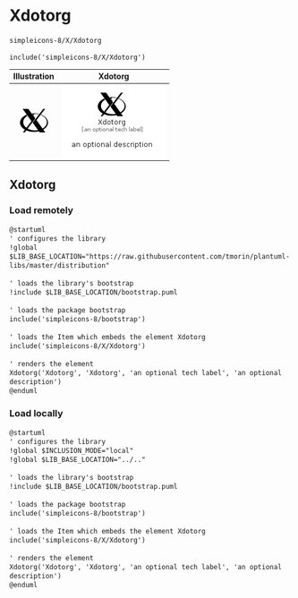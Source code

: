 # Xdotorg


```text
simpleicons-8/X/Xdotorg
```

```text
include('simpleicons-8/X/Xdotorg')
```



| Illustration | Xdotorg |
| :---: | :---: |
| ![illustration for Illustration](../../simpleicons-8/X/Xdotorg.png) | ![illustration for Xdotorg](../../simpleicons-8/X/Xdotorg.Local.png) |




## Xdotorg

### Load remotely
```plantuml
@startuml
' configures the library
!global $LIB_BASE_LOCATION="https://raw.githubusercontent.com/tmorin/plantuml-libs/master/distribution"

' loads the library's bootstrap
!include $LIB_BASE_LOCATION/bootstrap.puml

' loads the package bootstrap
include('simpleicons-8/bootstrap')

' loads the Item which embeds the element Xdotorg
include('simpleicons-8/X/Xdotorg')

' renders the element
Xdotorg('Xdotorg', 'Xdotorg', 'an optional tech label', 'an optional description')
@enduml
```

### Load locally
```plantuml
@startuml
' configures the library
!global $INCLUSION_MODE="local"
!global $LIB_BASE_LOCATION="../.."

' loads the library's bootstrap
!include $LIB_BASE_LOCATION/bootstrap.puml

' loads the package bootstrap
include('simpleicons-8/bootstrap')

' loads the Item which embeds the element Xdotorg
include('simpleicons-8/X/Xdotorg')

' renders the element
Xdotorg('Xdotorg', 'Xdotorg', 'an optional tech label', 'an optional description')
@enduml
```


